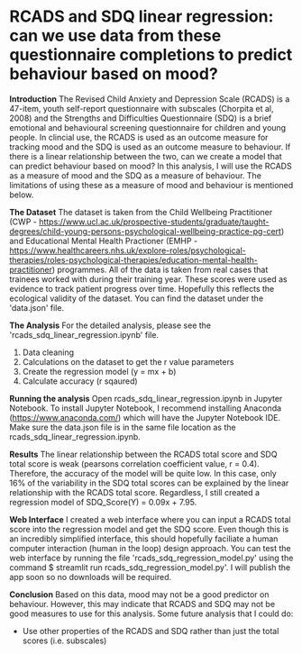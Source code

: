 # RCADS and SDQ linear regression: can we use data from these questionnaire completions to predict behaviour based on mood?

<b>Introduction</b>
The Revised Child Anxiety and Depression Scale (RCADS) is a 47-item, youth self-report questionnaire with subscales (Chorpita et al, 2008) and the Strengths and Difficulties Questionnaire (SDQ) is a brief emotional and behavioural screening questionnaire for children and young people. In clincial use, the RCADS is used as an outcome measure for tracking mood and the SDQ is used as an outcome measure to behaviour. If there is a linear relationship between the two, can we create a model that can predict behaviour based on mood? In this analysis, I will use the RCADS as a measure of mood and the SDQ as a measure of behaviour. The limitations of using these as a measure of mood and behaviour is mentioned below. 

<b>The Dataset</b>
The dataset is taken from the Child Wellbeing Practitioner (CWP - https://www.ucl.ac.uk/prospective-students/graduate/taught-degrees/child-young-persons-psychological-wellbeing-practice-pg-cert) and Educational Mental Health Practioner (EMHP - https://www.healthcareers.nhs.uk/explore-roles/psychological-therapies/roles-psychological-therapies/education-mental-health-practitioner) programmes. All of the data is taken from real cases that trainees worked with during their training year. These scores were used as evidence to track patient progress over time. Hopefully this reflects the ecological validity of the dataset. You can find the dataset under the 'data.json' file. 

<b>The Analysis</b>
For the detailed analysis, please see the 'rcads_sdq_linear_regression.ipynb' file. 
1. Data cleaning
2. Calculations on the dataset to get the r value parameters 
3. Create the regression model (y = mx + b)
4. Calculate accuracy (r sqaured)

<b>Running the analysis</b>
Open rcads_sdq_linear_regression.ipynb in Jupyter Notebook. To install Jupyter Notebook, I recommend installing Anaconda (https://www.anaconda.com/) which will have the Jupyter Notebook IDE. Make sure the data.json file is in the same file location as the rcads_sdq_linear_regression.ipynb. 

<b>Results</b>
The linear relationship between the RCADS total score and SDQ total score is weak (pearsons correlation coefficient value, r = 0.4). Therefore, the accuracy of the model will be quite low. In this case, only 16% of the variability in the SDQ total scores can be explained by the linear relationship with the RCADS total score. Regardless, I still created a regression model of SDQ_Score(Y) = 0.09x + 7.95.

<b>Web Interface</b>
I created a web interface where you can input a RCADS total score into the regression model and get the SDQ score. Even though this is an incredibly simplified interface, this should hopefully faciliate a human computer interaction (human in the loop) design approach. You can test the web interface by running the file 'rcads_sdq_regression_model.py' using the command $ streamlit run rcads_sdq_regression_model.py'. I will publish the app soon so no downloads will be required.  

<b>Conclusion</b>
Based on this data, mood may not be a good predictor on behaviour. However, this may indicate that RCADS and SDQ may not be good measures to use for this analysis. Some future analysis that I could do:
- Use other properties of the RCADS and SDQ rather than just the total scores (i.e. subscales)
